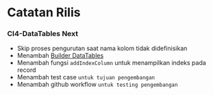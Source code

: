 # Catatan Rilis

### CI4-DataTables Next

- Skip proses pengurutan saat nama kolom tidak didefinisikan
- Menambah [Builder DataTables](./usage/builder-datatable.md)
- Menambah fungsi `addIndexColumn` untuk menampilkan indeks pada record
- Menambah test case ``untuk tujuan pengembangan``
- Menambah github workflow ``untuk testing pengembangan``
